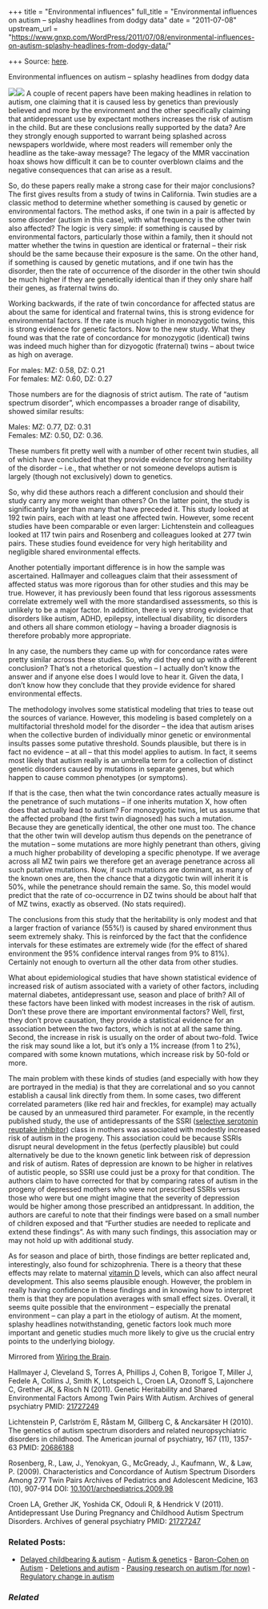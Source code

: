 +++
title = "Environmental influences"
full_title = "Environmental influences on autism – splashy headlines from dodgy data"
date = "2011-07-08"
upstream_url = "https://www.gnxp.com/WordPress/2011/07/08/environmental-influences-on-autism-splashy-headlines-from-dodgy-data/"

+++
Source: [here](https://www.gnxp.com/WordPress/2011/07/08/environmental-influences-on-autism-splashy-headlines-from-dodgy-data/).

Environmental influences on autism – splashy headlines from dodgy data

[![](https://i0.wp.com/3.bp.blogspot.com/-CBC2RX7kzWk/Thb-uzP3F_I/AAAAAAAAAJ8/d1hbiPtu_9Y/s320/autism%2Bgenetics.png?w=640)![](https://i0.wp.com/3.bp.blogspot.com/-CBC2RX7kzWk/Thb-uzP3F_I/AAAAAAAAAJ8/d1hbiPtu_9Y/s320/autism%2Bgenetics.png?w=640)](https://i0.wp.com/3.bp.blogspot.com/-CBC2RX7kzWk/Thb-uzP3F_I/AAAAAAAAAJ8/d1hbiPtu_9Y/s1600/autism%2Bgenetics.png) A couple of recent papers have been making headlines in relation to autism, one claiming that it is caused less by genetics than previously believed and more by the environment and the other specifically claiming that antidepressant use by expectant mothers increases the risk of autism in the child. But are these conclusions really supported by the data? Are they strongly enough supported to warrant being splashed across newspapers worldwide, where most readers will remember only the headline as the take-away message? The legacy of the MMR vaccination hoax shows how difficult it can be to counter overblown claims and the negative consequences that can arise as a result.

So, do these papers really make a strong case for their major conclusions? The first gives results from a study of twins in California. Twin studies are a classic method to determine whether something is caused by genetic or environmental factors. The method asks, if one twin in a pair is affected by some disorder (autism in this case), with what frequency is the other twin also affected? The logic is very simple: if something is caused by environmental factors, particularly those within a family, then it should not matter whether the twins in question are identical or fraternal – their risk should be the same because their exposure is the same. On the other hand, if something is caused by genetic mutations, and if one twin has the disorder, then the rate of occurrence of the disorder in the other twin should be much higher if they are genetically identical than if they only share half their genes, as fraternal twins do.

Working backwards, if the rate of twin concordance for affected status are about the same for identical and fraternal twins, this is strong evidence for environmental factors. If the rate is much higher in monozygotic twins, this is strong evidence for genetic factors. Now to the new study. What they found was that the rate of concordance for monozygotic (identical) twins was indeed much higher than for dizyogotic (fraternal) twins – about twice as high on average.

For males: MZ: 0.58, DZ: 0.21  
For females: MZ: 0.60, DZ: 0.27

Those numbers are for the diagnosis of strict autism. The rate of “autism spectrum disorder”, which encompasses a broader range of disability, showed similar results:

Males: MZ: 0.77, DZ: 0.31  
Females: MZ: 0.50, DZ: 0.36.

These numbers fit pretty well with a number of other recent twin studies, all of which have concluded that they provide evidence for strong heritability of the disorder – i.e., that whether or not someone develops autism is largely (though not exclusively) down to genetics.

So, why did these authors reach a different conclusion and should their study carry any more weight than others? On the latter point, the study is significantly larger than many that have preceded it. This study looked at 192 twin pairs, each with at least one affected twin. However, some recent studies have been comparable or even larger: Lichtenstein and colleagues looked at 117 twin pairs and Rosenberg and colleagues looked at 277 twin pairs. These studies found eveidence for very high heritability and negligible shared environmental effects.

Another potentially important difference is in how the sample was ascertained. Hallmayer and colleagues claim that their assessment of affected status was more rigorous than for other studies and this may be true. However, it has previously been found that less rigorous assessments correlate extremely well with the more standardised assessments, so this is unlikely to be a major factor. In addition, there is very strong evidence that disorders like autism, ADHD, epilepsy, intellectual disability, tic disorders and others all share common etiology – having a broader diagnosis is therefore probably more appropriate.

In any case, the numbers they came up with for concordance rates were pretty similar across these studies. So, why did they end up with a different conclusion? That’s not a rhetorical question – I actually don’t know the answer and if anyone else does I would love to hear it. Given the data, I don’t know how they conclude that they provide evidence for shared environmental effects.

The methodology involves some statistical modeling that tries to tease out the sources of variance. However, this modeling is based completely on a multifactorial threshold model for the disorder – the idea that autism arises when the collective burden of individually minor genetic or environmental insults passes some putative threshold. Sounds plausible, but there is in fact no evidence – at all – that this model applies to autism. In fact, it seems most likely that autism really is an umbrella term for a collection of distinct genetic disorders caused by mutations in separate genes, but which happen to cause common phenotypes (or symptoms).

If that is the case, then what the twin concordance rates actually measure is the penetrance of such mutations – if one inherits mutation X, how often does that actually lead to autism? For monozygotic twins, let us assume that the affected proband (the first twin diagnosed) has such a mutation. Because they are genetically identical, the other one must too. The chance that the other twin will develop autism thus depends on the penetrance of the mutation – some mutations are more highly penetrant than others, giving a much higher probability of developing a specific phenotype. If we average across all MZ twin pairs we therefore get an average penetrance across all such putative mutations. Now, if such mutations are dominant, as many of the known ones are, then the chance that a dizygotic twin will inherit it is 50%, while the penetrance should remain the same. So, this model would predict that the rate of co-occurrence in DZ twins should be about half that of MZ twins, exactly as observed. (No stats required).

The conclusions from this study that the heritability is only modest and that a larger fraction of variance (55%!) is caused by shared environment thus seem extremely shaky. This is reinforced by the fact that the confidence intervals for these estimates are extremely wide (for the effect of shared environment the 95% confidence interval ranges from 9% to 81%). Certainly not enough to overturn all the other data from other studies.

What about epidemiological studies that have shown statistical evidence of increased risk of autism associated with a variety of other factors, including maternal diabetes, antidepressant use, season and place of brith? All of these factors have been linked with modest increases in the risk of autism. Don’t these prove there are important environmental factors? Well, first, they don’t prove causation, they provide a statistical evidence for an association between the two factors, which is not at all the same thing. Second, the increase in risk is usually on the order of about two-fold. Twice the risk may sound like a lot, but it’s only a 1% increase (from 1 to 2%), compared with some known mutations, which increase risk by 50-fold or more.

The main problem with these kinds of studies (and especially with how they are portrayed in the media) is that they are correlational and so you cannot establish a causal link directly from them. In some cases, two different correlated parameters (like red hair and freckles, for example) may actually be caused by an unmeasured third parameter. For example, in the recently published study, the use of antidepressants of the SSRI ([selective serotonin reuptake inhibitor](https://en.wikipedia.org/wiki/Selective_serotonin_reuptake_inhibitor)) class in mothers was associated with modestly increased risk of autism in the progeny. This association could be because SSRIs disrupt neural development in the fetus (perfectly plausible) but could alternatively be due to the known genetic link between risk of depression and risk of autism. Rates of depression are known to be higher in relatives of autistic people, so SSRI use could just be a proxy for that condition. The authors claim to have corrected for that by comparing rates of autism in the progeny of depressed mothers who were not prescribed SSRIs versus those who were but one might imagine that the severity of depression would be higher among those prescribed an antidpressant. In addition, the authors are careful to note that their findings were based on a small number of children exposed and that “Further studies are needed to replicate and extend these findings”. As with many such findings, this association may or may not hold up with additional study.

As for season and place of birth, those findings are better replicated and, interestingly, also found for schizophrenia. There is a theory that these effects may relate to maternal [vitamin D](https://en.wikipedia.org/wiki/Vitamin_d) levels, which can also affect neural development. This also seems plausible enough. However, the problem in really having confidence in these findings and in knowing how to interpret them is that they are population averages with small effect sizes. Overall, it seems quite possible that the environment – especially the prenatal environment – can play a part in the etiology of autism. At the moment, splashy headlines notwithstanding, genetic factors look much more important and genetic studies much more likely to give us the crucial entry points to the underlying biology.

Mirrored from [Wiring the Brain](https://wiringthebrain.blogspot.com).

Hallmayer J, Cleveland S, Torres A, Phillips J, Cohen B, Torigoe T, Miller J, Fedele A, Collins J, Smith K, Lotspeich L, Croen LA, Ozonoff S, Lajonchere C, Grether JK, & Risch N (2011). Genetic Heritability and Shared Environmental Factors Among Twin Pairs With Autism. Archives of general psychiatry PMID: [21727249](http://www.ncbi.nlm.nih.gov/pubmed/21727249)

Lichtenstein P, Carlström E, Råstam M, Gillberg C, & Anckarsäter H (2010). The genetics of autism spectrum disorders and related neuropsychiatric disorders in childhood. The American journal of psychiatry, 167 (11), 1357-63 PMID: [20686188](http://www.ncbi.nlm.nih.gov/pubmed/20686188)

Rosenberg, R., Law, J., Yenokyan, G., McGready, J., Kaufmann, W., & Law, P. (2009). Characteristics and Concordance of Autism Spectrum Disorders Among 277 Twin Pairs Archives of Pediatrics and Adolescent Medicine, 163 (10), 907-914 DOI: [10.1001/archpediatrics.2009.98](https://dx.doi.org/10.1001/archpediatrics.2009.98)

Croen LA, Grether JK, Yoshida CK, Odouli R, & Hendrick V (2011). Antidepressant Use During Pregnancy and Childhood Autism Spectrum Disorders. Archives of general psychiatry PMID: [21727247](http://www.ncbi.nlm.nih.gov/pubmed/21727247)

### Related Posts:

- [Delayed childbearing &
  autism](https://www.gnxp.com/WordPress/2010/02/08/delayed-childbearing-autism/) - [Autism &
  genetics](https://www.gnxp.com/WordPress/2006/10/16/autism-genetics/) - [Baron-Cohen on
  Autism](https://www.gnxp.com/WordPress/2007/07/12/baron-cohen-on-autism/) - [Deletions and
  autism](https://www.gnxp.com/WordPress/2008/02/13/deletions-and-autism/) - [Pausing research on autism (for
  now)](https://www.gnxp.com/WordPress/2021/09/29/pausing-research-on-autism-for-now/) - [Regulatory change in
  autism](https://www.gnxp.com/WordPress/2006/10/22/regulatory-change-in-autism/)

### *Related*

[](https://www.addtoany.com/add_to/facebook?linkurl=https%3A%2F%2Fwww.gnxp.com%2FWordPress%2F2011%2F07%2F08%2Fenvironmental-influences-on-autism-splashy-headlines-from-dodgy-data%2F&linkname=Environmental%20influences%20on%20autism%20%E2%80%93%20splashy%20headlines%20from%20dodgy%20data "Facebook")[](https://www.addtoany.com/add_to/twitter?linkurl=https%3A%2F%2Fwww.gnxp.com%2FWordPress%2F2011%2F07%2F08%2Fenvironmental-influences-on-autism-splashy-headlines-from-dodgy-data%2F&linkname=Environmental%20influences%20on%20autism%20%E2%80%93%20splashy%20headlines%20from%20dodgy%20data "Twitter")[](https://www.addtoany.com/add_to/email?linkurl=https%3A%2F%2Fwww.gnxp.com%2FWordPress%2F2011%2F07%2F08%2Fenvironmental-influences-on-autism-splashy-headlines-from-dodgy-data%2F&linkname=Environmental%20influences%20on%20autism%20%E2%80%93%20splashy%20headlines%20from%20dodgy%20data "Email")[](https://www.addtoany.com/share)
